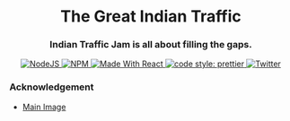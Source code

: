 <h1 align="center"> The Great Indian Traffic</h1> 
<h3 align="center"> Indian Traffic Jam is all about filling the gaps.</h3> 

<p align="center">
  <a href="https://nodejs.org/en/blog/release/v12.13.0/">
  <img alt="NodeJS" src="https://img.shields.io/badge/node-12.14.1-important?style=flat-square" />
  </a>
  <a href="https://www.npmjs.com/package/npm/v/6.13.4">
  <img alt="NPM" src="https://img.shields.io/badge/npm-6.13.7-blueviolet?style=flat-square" />
  </a>
  <a href="https://reactjs.org/">
  <img alt="Made With React" src="https://img.shields.io/badge/made%20with-react-61DAFB?style=flat-square" />
  </a>
  <a href="https://github.com/prettier/prettier">
  <img alt="code style: prettier" src="https://img.shields.io/badge/code_style-prettier-ff69b4.svg?style=flat-square?style=flat-square" />
  </a>
  <a href="https://twitter.com/intent/tweet?text=Check+out+this+cool+website&url=https%3A%2F%2Ftgit.vercel.app%2F" target="_blank"  rel="noopener noreferrer">
  <img alt="Twitter" src="https://img.shields.io/twitter/url?url=https%3A%2F%2Fgithub.com%2Fdazzlerkumar%2FThe-Great-Indian-Traffic%2F" />
  </a>
  <br/>
</p>



### Acknowledgement
 - [Main Image](https://www.clipartmax.com/download/m2i8b1i8N4m2G6m2_horn-ok-please-logo/)

